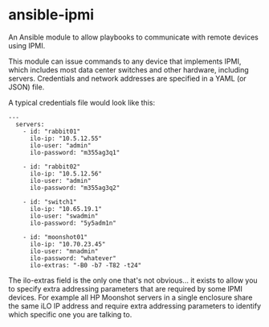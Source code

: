 # ansible-ipmi
An Ansible module to allow playbooks to communicate with remote devices using IPMI.

This module can issue commands to any device that implements IPMI, which includes most
data center switches and other hardware, including servers. Credentials and network
addresses are specified in a YAML (or JSON) file.

A typical credentials file would look like this:


```
---
  servers:
    - id: "rabbit01"
      ilo-ip: "10.5.12.55"
      ilo-user: "admin"
      ilo-password: "m355ag3q1"

    - id: "rabbit02"
      ilo-ip: "10.5.12.56"
      ilo-user: "admin"
      ilo-password: "m355ag3q2"

    - id: "switch1"
      ilo-ip: "10.65.19.1"
      ilo-user: "swadmin"
      ilo-password: "5y5adm1n"

    - id: "moonshot01"
      ilo-ip: "10.70.23.45"
      ilo-user: "mnadmin"
      ilo-password: "whatever"
      ilo-extras: "-B0 -b7 -T82 -t24"
```

The ilo-extras field is the only one that's not obvious... it exists to allow you
to specify extra addressing parameters that are required by some IPMI devices.
For example all HP Moonshot servers in a single enclosure share the same iLO IP
address and require extra addressing parameters to identify which specific one
you are talking to.
